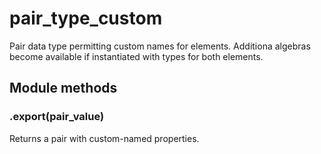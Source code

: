 # pair_type_custom   
Pair data type permitting custom names for elements. Additiona algebras become available if instantiated with types for both elements.   
## Module methods   
### .export(pair_value)   
Returns a pair with custom-named properties.   
   
